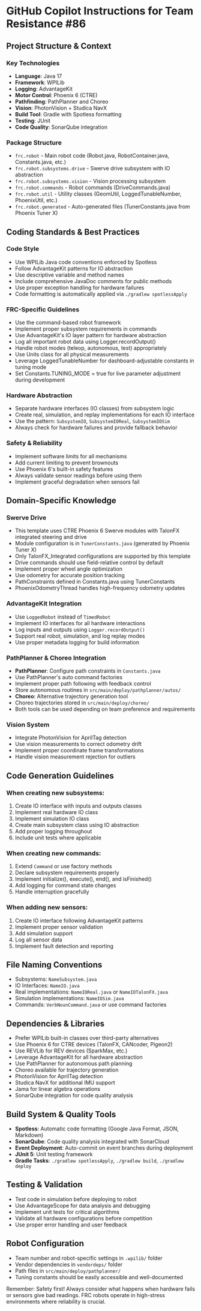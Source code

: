 # GitHub Copilot Instructions for Team Resistance #86

## Project Structure & Context

### Key Technologies

- **Language**: Java 17
- **Framework**: WPILib
- **Logging**: AdvantageKit
- **Motor Control**: Phoenix 6 (CTRE)
- **Pathfinding**: PathPlanner and Choreo
- **Vision**: PhotonVision + Studica NavX
- **Build Tool**: Gradle with Spotless formatting
- **Testing**: JUnit
- **Code Quality**: SonarQube integration

### Package Structure

- `frc.robot` - Main robot code (Robot.java, RobotContainer.java, Constants.java, etc.)
- `frc.robot.subsystems.drive` - Swerve drive subsystem with IO abstraction
- `frc.robot.subsystems.vision` - Vision processing subsystem 
- `frc.robot.commands` - Robot commands (DriveCommands.java)
- `frc.robot.util` - Utility classes (GeomUtil, LoggedTunableNumber, PhoenixUtil, etc.)
- `frc.robot.generated` - Auto-generated files (TunerConstants.java from Phoenix Tuner X)

## Coding Standards & Best Practices

### Code Style

- Use WPILib Java code conventions enforced by Spotless
- Follow AdvantageKit patterns for IO abstraction
- Use descriptive variable and method names
- Include comprehensive JavaDoc comments for public methods
- Use proper exception handling for hardware failures
- Code formatting is automatically applied via `./gradlew spotlessApply`

### FRC-Specific Guidelines

- Use the command-based robot framework
- Implement proper subsystem requirements in commands
- Use AdvantageKit's IO layer pattern for hardware abstraction
- Log all important robot data using Logger.recordOutput()
- Handle robot modes (teleop, autonomous, test) appropriately
- Use Units class for all physical measurements
- Leverage LoggedTunableNumber for dashboard-adjustable constants in tuning mode
- Set Constants.TUNING_MODE = true for live parameter adjustment during development

### Hardware Abstraction

- Separate hardware interfaces (IO classes) from subsystem logic
- Create real, simulation, and replay implementations for each IO interface
- Use the pattern: `SubsystemIO`, `SubsystemIOReal`, `SubsystemIOSim`
- Always check for hardware failures and provide fallback behavior

### Safety & Reliability

- Implement software limits for all mechanisms
- Add current limiting to prevent brownouts
- Use Phoenix 6's built-in safety features
- Always validate sensor readings before using them
- Implement graceful degradation when sensors fail

## Domain-Specific Knowledge

### Swerve Drive

- This template uses CTRE Phoenix 6 Swerve modules with TalonFX integrated steering and drive
- Module configuration is in `TunerConstants.java` (generated by Phoenix Tuner X)
- Only TalonFX_Integrated configurations are supported by this template
- Drive commands should use field-relative control by default
- Implement proper wheel angle optimization
- Use odometry for accurate position tracking
- PathConstraints defined in Constants.java using TunerConstants
- PhoenixOdometryThread handles high-frequency odometry updates

### AdvantageKit Integration

- Use `LoggedRobot` instead of `TimedRobot`
- Implement IO interfaces for all hardware interactions
- Log inputs and outputs using `Logger.recordOutput()`
- Support real robot, simulation, and log replay modes
- Use proper metadata logging for build information

### PathPlanner & Choreo Integration

- **PathPlanner**: Configure path constraints in `Constants.java`
- Use PathPlanner's auto command factories
- Implement proper path following with feedback control
- Store autonomous routines in `src/main/deploy/pathplanner/autos/`
- **Choreo**: Alternative trajectory generation tool
- Choreo trajectories stored in `src/main/deploy/choreo/`
- Both tools can be used depending on team preference and requirements

### Vision System

- Integrate PhotonVision for AprilTag detection
- Use vision measurements to correct odometry drift
- Implement proper coordinate frame transformations
- Handle vision measurement rejection for outliers

## Code Generation Guidelines

### When creating new subsystems:

1. Create IO interface with inputs and outputs classes
2. Implement real hardware IO class
3. Implement simulation IO class
4. Create main subsystem class using IO abstraction
5. Add proper logging throughout
6. Include unit tests where applicable

### When creating new commands:

1. Extend `Command` or use factory methods
2. Declare subsystem requirements properly
3. Implement initialize(), execute(), end(), and isFinished()
4. Add logging for command state changes
5. Handle interruption gracefully

### When adding new sensors:

1. Create IO interface following AdvantageKit patterns
2. Implement proper sensor validation
3. Add simulation support
4. Log all sensor data
5. Implement fault detection and reporting

## File Naming Conventions

- Subsystems: `NameSubsystem.java`
- IO Interfaces: `NameIO.java`
- Real implementations: `NameIOReal.java` or `NameIOTalonFX.java`
- Simulation implementations: `NameIOSim.java`
- Commands: `VerbNounCommand.java` or use command factories

## Dependencies & Libraries

- Prefer WPILib built-in classes over third-party alternatives
- Use Phoenix 6 for CTRE devices (TalonFX, CANcoder, Pigeon2)
- Use REVLib for REV devices (SparkMax, etc.)
- Leverage AdvantageKit for all hardware abstraction
- Use PathPlanner for autonomous path planning
- Choreo available for trajectory generation
- PhotonVision for AprilTag detection
- Studica NavX for additional IMU support
- Jama for linear algebra operations
- SonarQube integration for code quality analysis

## Build System & Quality Tools

- **Spotless**: Automatic code formatting (Google Java Format, JSON, Markdown)
- **SonarQube**: Code quality analysis integrated with SonarCloud
- **Event Deployment**: Auto-commit on event branches during deployment
- **JUnit 5**: Unit testing framework
- **Gradle Tasks**: `./gradlew spotlessApply`, `./gradlew build`, `./gradlew deploy`

## Testing & Validation

- Test code in simulation before deploying to robot
- Use AdvantageScope for data analysis and debugging
- Implement unit tests for critical algorithms
- Validate all hardware configurations before competition
- Use proper error handling and user feedback

## Robot Configuration

- Team number and robot-specific settings in `.wpilib/` folder
- Vendor dependencies in `vendordeps/` folder
- Path files in `src/main/deploy/pathplanner/`
- Tuning constants should be easily accessible and well-documented

Remember: Safety first! Always consider what happens when hardware fails or sensors give bad readings. FRC robots operate in high-stress environments where reliability is crucial.
